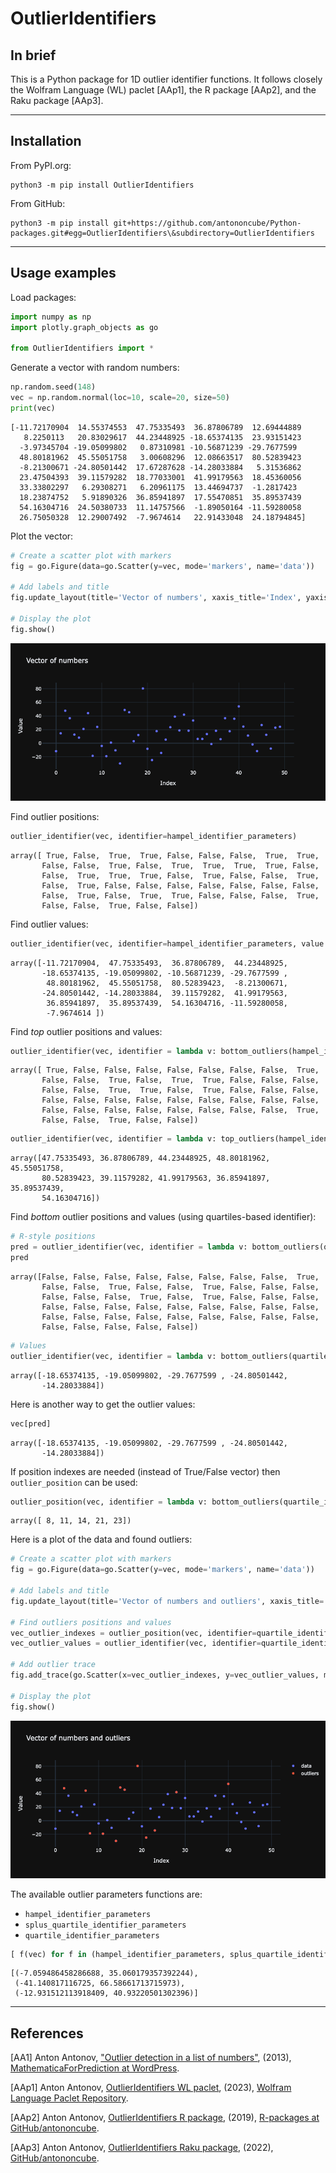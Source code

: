 # OutlierIdentifiers

## In brief

This is a Python package for 1D outlier identifier functions. 
It follows closely the Wolfram Language (WL) paclet [AAp1], the R package [AAp2], and the Raku package [AAp3].

------

## Installation 

From PyPI.org:

```shell
python3 -m pip install OutlierIdentifiers
```

From GitHub:

```shell
python3 -m pip install git+https://github.com/antononcube/Python-packages.git#egg=OutlierIdentifiers\&subdirectory=OutlierIdentifiers
```

------

## Usage examples

Load packages:


```python
import numpy as np
import plotly.graph_objects as go

from OutlierIdentifiers import *
```

Generate a vector with random numbers:


```python
np.random.seed(148)
vec = np.random.normal(loc=10, scale=20, size=50)
print(vec)
```

    [-11.72170904  14.55374553  47.75335493  36.87806789  12.69444889
       8.2250113   20.83029617  44.23448925 -18.65374135  23.93151423
      -3.97345704 -19.05099802   0.87310981 -10.56871239 -29.7677599
      48.80181962  45.55051758   3.00608296  12.08663517  80.52839423
      -8.21300671 -24.80501442  17.67287628 -14.28033884   5.31536862
      23.47504393  39.11579282  18.77033001  41.99179563  18.45360056
      33.33802297   6.29308271   6.20961175  13.44694737  -1.2817423
      18.23874752   5.91890326  36.85941897  17.55470851  35.89537439
      54.16304716  24.50380733  11.14757566  -1.89050164 -11.59280058
      26.75050328  12.29007492  -7.9674614   22.91433048  24.18794845]


Plot the vector:


```python
# Create a scatter plot with markers
fig = go.Figure(data=go.Scatter(y=vec, mode='markers', name='data'))

# Add labels and title
fig.update_layout(title='Vector of numbers', xaxis_title='Index', yaxis_title='Value', template = "plotly_dark", width=800, height=400)

# Display the plot
fig.show()
```
![](./img/vector-of-numbers.png)

Find outlier positions:


```python
outlier_identifier(vec, identifier=hampel_identifier_parameters)
```




    array([ True, False,  True,  True, False, False, False,  True,  True,
           False, False,  True, False,  True,  True,  True,  True, False,
           False,  True,  True,  True, False,  True, False, False,  True,
           False,  True, False, False, False, False, False, False, False,
           False,  True, False,  True,  True, False, False, False,  True,
           False, False,  True, False, False])



Find outlier values:


```python
outlier_identifier(vec, identifier=hampel_identifier_parameters, value = True)
```




    array([-11.72170904,  47.75335493,  36.87806789,  44.23448925,
           -18.65374135, -19.05099802, -10.56871239, -29.7677599 ,
            48.80181962,  45.55051758,  80.52839423,  -8.21300671,
           -24.80501442, -14.28033884,  39.11579282,  41.99179563,
            36.85941897,  35.89537439,  54.16304716, -11.59280058,
            -7.9674614 ])



Find *top* outlier positions and values:


```python
outlier_identifier(vec, identifier = lambda v: bottom_outliers(hampel_identifier_parameters(v)))
```




    array([ True, False, False, False, False, False, False, False,  True,
           False, False,  True, False,  True,  True, False, False, False,
           False, False,  True,  True, False,  True, False, False, False,
           False, False, False, False, False, False, False, False, False,
           False, False, False, False, False, False, False, False,  True,
           False, False,  True, False, False])




```python
outlier_identifier(vec, identifier = lambda v: top_outliers(hampel_identifier_parameters(v)), value=True)
```




    array([47.75335493, 36.87806789, 44.23448925, 48.80181962, 45.55051758,
           80.52839423, 39.11579282, 41.99179563, 36.85941897, 35.89537439,
           54.16304716])



Find *bottom* outlier positions and values (using quartiles-based identifier):


```python
# R-style positions
pred = outlier_identifier(vec, identifier = lambda v: bottom_outliers(quartile_identifier_parameters(v)))
pred
```




    array([False, False, False, False, False, False, False, False,  True,
           False, False,  True, False, False,  True, False, False, False,
           False, False, False,  True, False,  True, False, False, False,
           False, False, False, False, False, False, False, False, False,
           False, False, False, False, False, False, False, False, False,
           False, False, False, False, False])




```python
# Values
outlier_identifier(vec, identifier = lambda v: bottom_outliers(quartile_identifier_parameters(v)), value=True)
```




    array([-18.65374135, -19.05099802, -29.7677599 , -24.80501442,
           -14.28033884])



Here is another way to get the outlier values:


```python
vec[pred]
```




    array([-18.65374135, -19.05099802, -29.7677599 , -24.80501442,
           -14.28033884])



If position indexes are needed (instead of True/False vector) then `outlier_position` can be used:


```python
outlier_position(vec, identifier = lambda v: bottom_outliers(quartile_identifier_parameters(v)))
```




    array([ 8, 11, 14, 21, 23])



Here is a plot of the data and found outliers: 


```python
# Create a scatter plot with markers
fig = go.Figure(data=go.Scatter(y=vec, mode='markers', name='data'))

# Add labels and title
fig.update_layout(title='Vector of numbers and outliers', xaxis_title='Index', yaxis_title='Value', template = "plotly_dark", width=800, height=400)

# Find outliers positions and values
vec_outlier_indexes = outlier_position(vec, identifier=quartile_identifier_parameters)
vec_outlier_values = outlier_identifier(vec, identifier=quartile_identifier_parameters, value = True)

# Add outlier trace
fig.add_trace(go.Scatter(x=vec_outlier_indexes, y=vec_outlier_values, mode="markers", name="outliers"))

# Display the plot
fig.show()
```

![](./img/vector-of-numbers-with-outliers.png)


The available outlier parameters functions are:

- `hampel_identifier_parameters`
- `splus_quartile_identifier_parameters`
- `quartile_identifier_parameters`


```python
[ f(vec) for f in (hampel_identifier_parameters, splus_quartile_identifier_parameters, quartile_identifier_parameters)]
```




    [(-7.059486458286688, 35.060179357392244),
     (-41.140817116725, 66.58661713715973),
     (-12.931512113918409, 40.93220501302396)]



------

## References 

[AA1] Anton Antonov,
["Outlier detection in a list of numbers"](https://mathematicaforprediction.wordpress.com/2013/10/16/outlier-detection-in-a-list-of-numbers/),
(2013),
[MathematicaForPrediction at WordPress](https://mathematicaforprediction.wordpress.com).

[AAp1] Anton Antonov,
[OutlierIdentifiers WL paclet](https://resources.wolframcloud.com/PacletRepository/resources/AntonAntonov/OutlierIdentifiers/),
(2023),
[Wolfram Language Paclet Repository](https://resources.wolframcloud.com/PacletRepository/).

[AAp2] Anton Antonov,
[OutlierIdentifiers R package](https://github.com/antononcube/R-packages/tree/master/OutlierIdentifiers),
(2019),
[R-packages at GitHub/antononcube](https://github.com/antononcube/R-packages).

[AAp3] Anton Antonov,
[OutlierIdentifiers Raku package](https://github.com/antononcube/Raku-Statistics-OutlierIdentifiers),
(2022),
[GitHub/antononcube](https://github.com/antononcube/).
